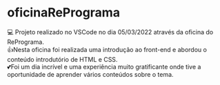 # oficinaRePrograma

💻 Projeto realizado no VSCode no dia 05/03/2022 através da oficina do RePrograma.<br>
👍Nesta oficina foi realizada uma introdução ao front-end e abordou o conteúdo introdutório de HTML e CSS.<br>
💕Foi um dia incrível e uma experiência muito gratificante onde tive a oportunidade de aprender vários conteúdos sobre o tema.

